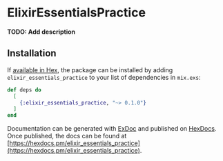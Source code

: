 # ElixirEssentialsPractice

**TODO: Add description**

## Installation

If [available in Hex](https://hex.pm/docs/publish), the package can be installed
by adding `elixir_essentials_practice` to your list of dependencies in `mix.exs`:

```elixir
def deps do
  [
    {:elixir_essentials_practice, "~> 0.1.0"}
  ]
end
```

Documentation can be generated with [ExDoc](https://github.com/elixir-lang/ex_doc)
and published on [HexDocs](https://hexdocs.pm). Once published, the docs can
be found at [https://hexdocs.pm/elixir_essentials_practice](https://hexdocs.pm/elixir_essentials_practice).

